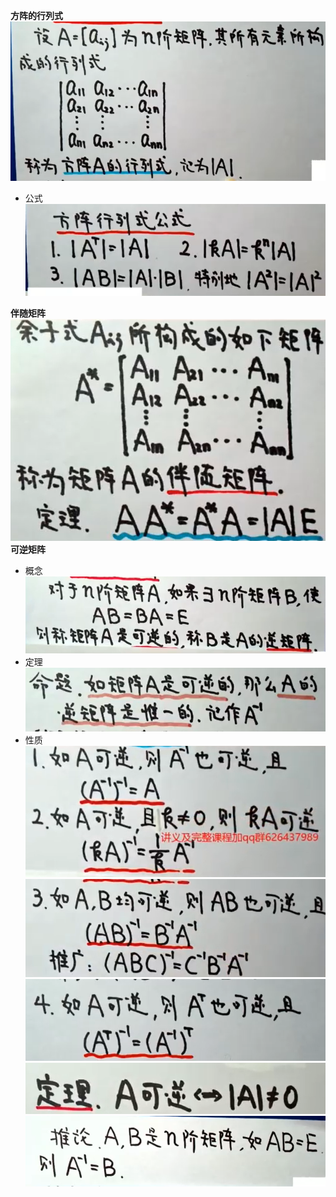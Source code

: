 
**方阵的行列式**  
![](../picture/矩阵的行列式.png)  
- 公式  
![](../picture/方阵行列式的公式.png)  

**伴随矩阵**  
![](../picture/伴随矩阵.png)
**可逆矩阵**  
- 概念
![](../picture/可逆矩阵.png)
- 定理
![](../picture/逆矩阵性质.png )
- 性质 
![](../picture/逆矩阵性质2.png )
![](../picture/逆矩阵性质3.png )
![](../picture/逆矩阵性质4.png )
![](../picture/逆矩阵性质5.png )
![](../picture/逆矩阵推论.png)